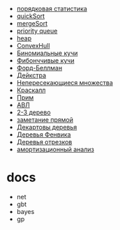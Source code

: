 - [порядковая статистика](http://neerc.ifmo.ru/wiki/index.php?title=Поиск_k-ой_порядковой_статистики)
- [quickSort](http://neerc.ifmo.ru/wiki/index.php?title=Быстрая_сортировка)
- [mergeSort](http://neerc.ifmo.ru/wiki/index.php?title=Сортировка_слиянием)
- [priority queue](http://neerc.ifmo.ru/wiki/index.php?title=Приоритетные_очереди)
- [heap](http://neerc.ifmo.ru/wiki/index.php?title=Двоичная_куча)
- [ConvexHull](http://neerc.ifmo.ru/wiki/index.php?title=Статические_выпуклые_оболочки:_Джарвис,_Грэхем,_Эндрю,_Чен,_QuickHull)
- [Биномиальные кучи](http://neerc.ifmo.ru/wiki/index.php?title=Биномиальная_куча)
- [Фибонччивые кучи](http://neerc.ifmo.ru/wiki/index.php?title=Фибоначчиева_куча)
- [Форд-Беллман](http://neerc.ifmo.ru/wiki/index.php?title=Алгоритм_Форда-Беллмана)
- [Дейкстра](http://neerc.ifmo.ru/wiki/index.php?title=Алгоритм_Дейкстры)
- [Непересекающиеся множества](http://neerc.ifmo.ru/wiki/index.php?title=СНМ_(наивные_реализации))
- [Краскалл](http://neerc.ifmo.ru/wiki/index.php?title=Алгоритм_Краскала)
- [Прим](http://neerc.ifmo.ru/wiki/index.php?title=Алгоритм_Прима)
- [АВЛ](http://neerc.ifmo.ru/wiki/index.php?title=АВЛ-дерево)
- [2-3 дерево](http://neerc.ifmo.ru/wiki/index.php?title=2-3_дерево)
- [заметание прямой](http://neerc.ifmo.ru/wiki/index.php?title=Алгоритм_Бентли-Оттмана)
- [Декартовы деревья](http://neerc.ifmo.ru/wiki/index.php?title=Декартово_дерево)
- [Деревья Фенвика](http://neerc.ifmo.ru/wiki/index.php?title=Дерево_Фенвика)
- [Деревья отрезков](http://neerc.ifmo.ru/wiki/index.php?title=Дерево_отрезков._Построение)
- [амортизационный анализ](http://neerc.ifmo.ru/wiki/index.php?title=Амортизационный_анализ)



# docs

- net
- gbt
- bayes
- gp
